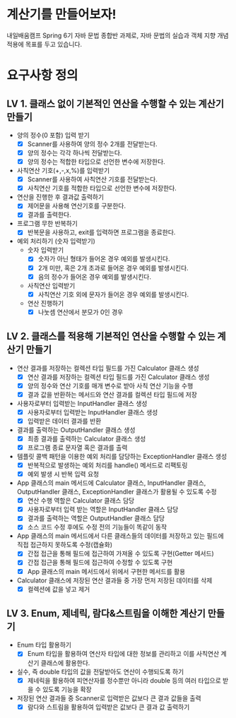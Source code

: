 # 계산기를 만들어보자!
내일배움캠프 Spring 6기 자바 문법 종합반 과제로, 자바 문법의 실습과 객체 지향 개념 적용에 목표를 두고 있습니다.
# 요구사항 정의
## LV 1. 클래스 없이 기본적인 연산을 수행할 수 있는 계산기 만들기
- 양의 정수(0 포함) 입력 받기
    - [x] Scanner를 사용하여 양의 정수 2개를 전달받는다.
    - [x] 양의 정수는 각각 하나씩 전달받는다.
    - [x] 양의 정수는 적합한 타입으로 선언한 변수에 저장한다.
- 사칙연산 기호(+,-,x,%)를 입력받기
    - [x] Scanner를 사용하여 사칙연산 기호를 전달받는다.
    - [x] 사칙연산 기호를 적합한 타입으로 선언한 변수에 저장한다.
- 연산을 진행한 후 결과값 출력하기
    - [x] 제어문을 사용해 연산기호를 구분한다.
    - [x] 결과를 출력한다.
- 프로그램 무한 반복하기
    - [x] 반복문을 사용하고, exit를 입력하면 프로그램을 종료한다.
- 예외 처리하기 (숫자 입력받기)
    - 숫자 입력받기
        - [x] 숫자가 아닌 형태가 들어온 경우 예외를 발생시킨다.
        - [x] 2개 미만, 혹은 2개 초과로 들어온 경우 예외를 발생시킨다.
        - [x] 음의 정수가 들어온 경우 예외를 발생시킨다.
    - 사칙연산 입력받기
        - [x] 사칙연산 기호 외에 문자가 들어온 경우 예외를 발생시킨다.
    - 연산 진행하기
        - [x] 나눗셈 연산에서 분모가 0인 경우
      
## LV 2. 클래스를 적용해 기본적인 연산을 수행할 수 있는 계산기 만들기
- 연산 결과를 저장하는 컬렉션 타입 필드를 가진 Calculator 클래스 생성
  - [x] 연산 결과를 저장하는 컬렉션 타입 필드를 가진 Calculator 클래스 생성
  - [x] 양의 정수와 연산 기호를 매개 변수로 받아 사칙 연산 기능을 수행
  - [x] 결과 값을 반환하는 메서드와 연산 결과를 컬렉션 타입 필드에 저장
- 사용자로부터 입력받는 InputHandler 클래스 생성
  - [x] 사용자로부터 입력받는 InputHandler 클래스 생성
  - [x] 입력받은 데이터 결과를 반환
- 결과를 출력하는 OutputHandler 클래스 생성
  - [x] 최종 결과를 출력하는 Calculator 클래스 생성
  - [x] 프로그램 종료 문자열 혹은 결과를 출력
- 템플릿 콜백 패턴을 이용한 예외 처리를 담당하는 ExceptionHandler 클래스 생성
  - [x] 반복적으로 발생하는 예외 처리를 handle() 메서드로 리팩토링
  - [x] 예외 발생 시 반복 입력 요청
- App 클래스의 main 메서드에 Calculator 클래스, InputHandler 클래스, OutputHandler 클래스, ExceptionHandler 클래스가 활용될 수 있도록 수정
  - [x] 연산 수행 역할은 Calculator 클래스 담당
  - [x] 사용자로부터 입력 받는 역할은 InputHandler 클래스 담당
  - [x] 결과를 출력하는 역할은 OutputHandler 클래스 담당
  - [x] 소스 코드 수정 후에도 수정 전의 기능들이 똑같이 동작
- App 클래스의 main 메서드에서 다른 클래스들의 데이터를 저장하고 있는 필드에 직접 접근하지 못하도록 수정(캡슐화)
  - [x] 간접 접근을 통해 필드에 접근하여 가져올 수 있도록 구현(Getter 메서드)
  - [x] 간접 접근을 통해 필드에 접근하여 수정할 수 있도록 구현
  - [x] App 클래스의 main 메서드에서 위에서 구현한 메서드를 활용
- Calculator 클래스에 저장된 연산 결과들 중 가장 먼저 저장된 데이터를 삭제
  - [x] 컬렉션에 값을 넣고 제거 

## LV 3. Enum, 제네릭, 람다&스트림을 이해한 계산기 만들기
- Enum 타입 활용하기
  - [x] Enum 타입을 활용하여 연산자 타입에 대한 정보를 관리하고 이를 사칙연산 계산기 클래스에 활용한다.
- 실수, 즉 double 타입의 값을 전달받아도 연산이 수행되도록 하기
  - [x] 제네릭을 활용하여 피연산자를 정수뿐만 아니라 double 등의 여러 타입으로 받을 수 있도록 기능을 확장
- 저장된 연산 결과들 중 Scanner로 입력받은 값보다 큰 결과 값들을 출력
  - [x] 람다와 스트림을 활용하여 입력받은 값보다 큰 결과 값 출력하기
